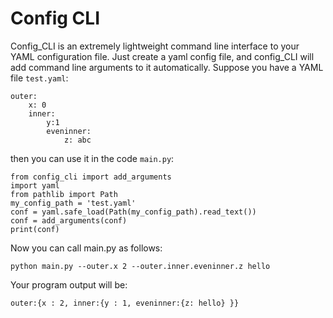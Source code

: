 # Config CLI
Config_CLI is an extremely lightweight command line interface to your YAML configuration file.
Just create a yaml config file, and config_CLI will add command line arguments to it automatically.
Suppose you have a YAML file `test.yaml`:
```
outer:
    x: 0
    inner:
        y:1
        eveninner:
            z: abc
```
then you can use it in the code `main.py`:
```
from config_cli import add_arguments
import yaml
from pathlib import Path
my_config_path = 'test.yaml'
conf = yaml.safe_load(Path(my_config_path).read_text())
conf = add_arguments(conf)
print(conf)
```
Now you can call main.py as follows:
```
python main.py --outer.x 2 --outer.inner.eveninner.z hello
```
Your program output will be:
```
outer:{x : 2, inner:{y : 1, eveninner:{z: hello} }}
```